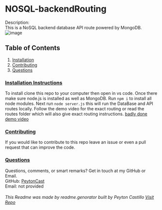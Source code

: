 


<!--TILE AND DESCRIPTION-->
  # **NOSQL-backendRouting** 
  
  Description: <br>
  This is a NoSQL backend database API route powered by MongoDB.
  <br>
  ![image](https://user-images.githubusercontent.com/107663364/201216316-4d650de1-5167-4634-9b9d-cd8f22830922.png)
  <br>
  <!--TABLE OF CONTENTS-->
   ## Table of Contents
  1. [Installation](#install)
  3. [Contributing](#contribute)
  5. [Questions](#questions)
 
  <!--INSTALLATION INSTRUCTIONS-->
   ### [Installation Instructions](install)
  To install clone this repo to your computer then open in vs code. Once there make sure node.js is installed as well as MongoDB.
  Run `npm i` to install all node modules. 
  Next run `node server.js` this will run the DataBase and API routes locally.
  Follow the demo video for the exact routing or read the routes folder which will also give exact routing instructions.
 [badly done demo video](https://drive.google.com/file/d/1r4WZBEJBplHDq-UiCn7rIVrb9FVDCm0G/view)
   
   <!--CONTRIBUTING-->
   ### [Contributing](contribute)
   If you would like to contribute to this repo leave an issue or even a pull request that can improve the code.
 
   <!--QUESTIONS-->
   ### [Questions](questions)
  Questions, comments, or smart remarks? Get in touch at my GitHub or Email. <br>
  GitHub: [PeytonCast](HTTPS:github.com/PeytonCast) <br>
  Email: not provided
       
  ###### This Readme was made by readme.genorator built by Peyton Castillo [Visit Repo](https://github.com/PeytonCast/readme.genorator)

 
